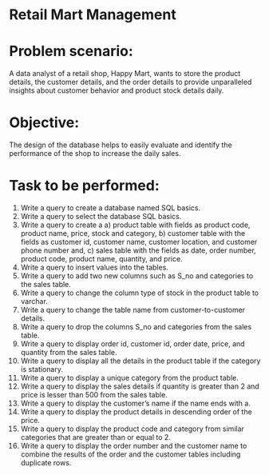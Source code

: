 
# Retail Mart Management 

# Problem scenario:

A data analyst of a retail shop, Happy Mart, wants to store the product details, the customer details, and the order details to provide unparalleled insights about customer behavior and product stock details daily. 

# Objective: 

The design of the database helps to easily evaluate and identify the performance of the shop to increase the daily sales.

# Task to be performed: 

1.	Write a query to create a database named SQL basics.
2.	Write a query to select the database SQL basics.
3.	Write a query to create a 
a)	product table with fields as product code, product name, price, stock and category, 
b)	customer table with the fields as customer id, customer name, customer location, and customer phone number and, 
c)	sales table with the fields as date, order number, product code, product name, quantity, and price.
4.	Write a query to insert values into the tables.
5.	Write a query to add two new columns such as S_no and categories to the sales table.
6.	Write a query to change the column type of stock in the product table to varchar.
7.	Write a query to change the table name from customer-to-customer details.
8.	Write a query to drop the columns S_no and categories from the sales table.
9.	Write a query to display order id, customer id, order date, price, and quantity from the sales table.
10.	Write a query to display all the details in the product table if the category is stationary.
11.	Write a query to display a unique category from the product table.
12.	Write a query to display the sales details if quantity is greater than 2 and price is lesser than 500 from the sales table.
13.	Write a query to display the customer’s name if the name ends with a.
14.	Write a query to display the product details in descending order of the price.
15.	Write a query to display the product code and category from similar categories that are greater than or equal to 2.
16.	Write a query to display the order number and the customer name to combine the results of the order and the customer tables including duplicate rows.

